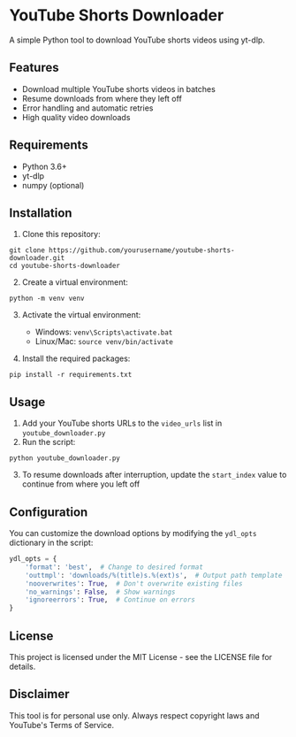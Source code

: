 # YouTube Shorts Downloader

A simple Python tool to download YouTube shorts videos using yt-dlp.

## Features

- Download multiple YouTube shorts videos in batches
- Resume downloads from where they left off
- Error handling and automatic retries
- High quality video downloads

## Requirements

- Python 3.6+
- yt-dlp
- numpy (optional)

## Installation

1. Clone this repository:

```
git clone https://github.com/yourusername/youtube-shorts-downloader.git
cd youtube-shorts-downloader
```

2. Create a virtual environment:

```
python -m venv venv
```

3. Activate the virtual environment:

   - Windows: `venv\Scripts\activate.bat`
   - Linux/Mac: `source venv/bin/activate`

4. Install the required packages:

```
pip install -r requirements.txt
```

## Usage

1. Add your YouTube shorts URLs to the `video_urls` list in `youtube_downloader.py`
2. Run the script:

```
python youtube_downloader.py
```

3. To resume downloads after interruption, update the `start_index` value to continue from where you left off

## Configuration

You can customize the download options by modifying the `ydl_opts` dictionary in the script:

```python
ydl_opts = {
    'format': 'best',  # Change to desired format
    'outtmpl': 'downloads/%(title)s.%(ext)s',  # Output path template
    'nooverwrites': True,  # Don't overwrite existing files
    'no_warnings': False,  # Show warnings
    'ignoreerrors': True,  # Continue on errors
}
```

## License

This project is licensed under the MIT License - see the LICENSE file for details.

## Disclaimer

This tool is for personal use only. Always respect copyright laws and YouTube's Terms of Service.
